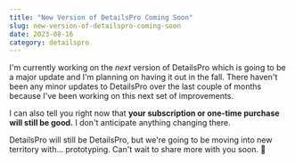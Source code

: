 ```yaml
---
title: "New Version of DetailsPro Coming Soon"
slug: new-version-of-detailspro-coming-soon
date: 2023-08-16
category: detailspro
---
```


I'm currently working on the _next_ version of DetailsPro which is going to be a major update and I'm planning on having it out in the fall. There haven't been any minor updates to DetailsPro over the last couple of months because I've been working on this next set of improvements.

I can also tell you right now that **your subscription or one-time purchase will still be good.** I don't anticipate anything changing there.

DetailsPro will still be DetailsPro, but we're going to be moving into new territory with... prototyping. Can't wait to share more with you soon. 🎉
